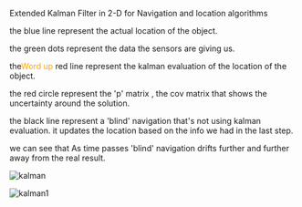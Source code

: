 Extended Kalman Filter in 2-D for Navigation and location algorithms

the blue line represent the actual location of the object.

the green dots represent the data the sensors are giving us.

the<span style="color:orange;">Word up</span> red line represent the kalman evaluation of the location of the object.

the red circle represent the 'p' matrix , the cov matrix that shows the uncertainty around the solution.

the black line represent a 'blind' navigation that's not using kalman evaluation. it updates the location based on the info we had in the last step.

we can see that As time passes 'blind' navigation drifts further and further away from the real result.



![kalman](https://github.com/GilShtein/Navigation-and-location-algorithms/assets/110115156/f5fc0d5d-9ab6-4818-8112-080e90f67a49)

![kalman1](https://github.com/GilShtein/Navigation-and-location-algorithms/assets/110115156/d9a4b90b-7e2d-483e-aaac-dd66608adbc7)

